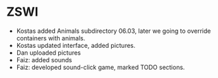 # ZSWI

+ Kostas added Animals subdirectory 06.03, later we going to override containers with animals.
+ Kostas updated interface, added pictures.
+ Dan uploaded pictures
+ Faiz: added sounds
+ Faiz: developed sound-click game, marked TODO sections.

